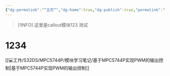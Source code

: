 ```yaml
---
{"dg-permalink":"“主页”","dg-home":true,"dg-publish":true,"permalink":"/“主页”/","tags":"gardenEntry","dgPassFrontmatter":true}
---
```


> [!INFO]
> 这里是callout模块123
测试

# 1234
[[💻工作/S32DS/MPC5744P/模块学习笔记/基于MPC5744P实现PWM的输出控制|基于MPC5744P实现PWM的输出控制]]
